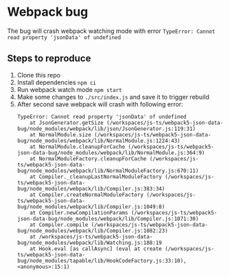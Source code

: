 # Webpack bug

The bug will crash webpack watching mode with error `TypeError: Cannot read property 'jsonData' of undefined`

## Steps to reproduce

1. Clone this repo
2. Install dependencies `npm ci`
3. Run webpack watch mode `npm start`
4. Make some changes to `./src/index.js` and save it to trigger rebuild
5. After second save webpack will crash with following error:
    ```
    TypeError: Cannot read property 'jsonData' of undefined
        at JsonGenerator.getSize (/workspaces/js-ts/webpack5-json-data-bug/node_modules/webpack/lib/json/JsonGenerator.js:119:31)
        at NormalModule.size (/workspaces/js-ts/webpack5-json-data-bug/node_modules/webpack/lib/NormalModule.js:1224:43)
        at NormalModule.cleanupForCache (/workspaces/js-ts/webpack5-json-data-bug/node_modules/webpack/lib/NormalModule.js:364:9)
        at NormalModuleFactory.cleanupForCache (/workspaces/js-ts/webpack5-json-data-bug/node_modules/webpack/lib/NormalModuleFactory.js:670:11)
        at Compiler._cleanupLastNormalModuleFactory (/workspaces/js-ts/webpack5-json-data-bug/node_modules/webpack/lib/Compiler.js:383:34)
        at Compiler.createNormalModuleFactory (/workspaces/js-ts/webpack5-json-data-bug/node_modules/webpack/lib/Compiler.js:1049:8)
        at Compiler.newCompilationParams (/workspaces/js-ts/webpack5-json-data-bug/node_modules/webpack/lib/Compiler.js:1071:30)
        at Compiler.compile (/workspaces/js-ts/webpack5-json-data-bug/node_modules/webpack/lib/Compiler.js:1082:23)
        at /workspaces/js-ts/webpack5-json-data-bug/node_modules/webpack/lib/Watching.js:188:19
        at Hook.eval [as callAsync] (eval at create (/workspaces/js-ts/webpack5-json-data-bug/node_modules/tapable/lib/HookCodeFactory.js:33:10), <anonymous>:15:1)
    ```